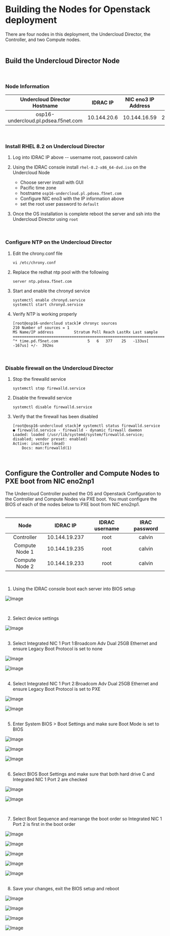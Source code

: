# Building the Nodes for Openstack deployment  

There are four nodes in this deployment, the Undercloud Director, the Controller, and two Compute nodes.  
<br/>  

## Build the Undercloud Director Node  

<br/>  

### Node Information  
  
| **Undercloud Director Hostname**    | **IDRAC IP**  |**NIC eno3 IP Address**  |  **Netmask**   | **Gateway**   | **DNS**                |  
| :---------------------:             | :----------:  | :----------:            |  :----------:  | :----------:  | :----------:           |  
| osp16-undercloud.pl.pdsea.f5net.com | 10.144.20.6   | 10.144.16.59            |  255.255.240.0 | 10.144.31.254 | 10.144.31.146, 8.8.8.8 |  

<br/>  

### Install RHEL 8.2 on Undercloud Director  

1. Log into IDRAC IP above -- username root, password calvin  

2.  Using the IDRAC console install `rhel-8.2-x86_64-dvd.iso` on the Undercloud Node  

    - Choose server install with GUI
    - Pacific time zone  
    - hostname `osp16-undercloud.pl.pdsea.f5net.com`  
    - Configure NIC eno3 with the IP information above  
    - set the root user password to `default`  

3. Once the OS installation is complete reboot the server and ssh into the Undercloud Director using `root`
<br/>  

### Configure NTP on the Undercloud Director

1.  Edit the chrony.conf file 
    ```
    vi /etc/chrony.conf
    ```  

2. Replace the redhat ntp pool with the following  
    ```
    server ntp.pdsea.f5net.com
    ```  

3. Start and enable the chronyd service  
    ```
    systemctl enable chronyd.service
    systemctl start chronyd.service
    ```  

4. Verify NTP is working properly  
    ```
    [root@osp16-undercloud stack]# chronyc sources
    210 Number of sources = 1
    MS Name/IP address         Stratum Poll Reach LastRx Last sample
    ===============================================================================
    ^* time.pd.f5net.com             5   6   377    25   -133us[ -167us] +/-  392ms
    ```  
<br/>  

### Disable firewall on the Undercloud Director

1. Stop the firewalld service  
    ```
    systemctl stop firewalld.service
    ```  

2.  Disable the firewalld service  
    ```
    systemctl disable firewalld.service
    ```  

3.  Verify that the firewall has been disabled  
    ```
    [root@osp16-undercloud stack]# systemctl status firewalld.service
    ● firewalld.service - firewalld - dynamic firewall daemon
    Loaded: loaded (/usr/lib/systemd/system/firewalld.service; disabled; vendor preset: enabled)
    Active: inactive (dead)
        Docs: man:firewalld(1)
    ```  
<br/>  

## Configure the Controller and Compute Nodes to PXE boot from NIC eno2np1  

The Undercloud Controller pushed the OS and Openstack Configuration to the Controller and Compute Nodes via PXE boot.  You must configure the BIOS of each of the nodes below to PXE boot from NIC eno2np1.  
<br/>  


| **Node**       | **IDRAC IP**    |**IDRAC username**  |  **IRAC password**   |
| :---------:    | :----------:    | :----------:        |  :----------:        |  
| Controller     | 10.144.19.237   | root                | calvin               |  
| Compute Node 1 | 10.144.19.235   | root                | calvin               |
| Compute Node 2 | 10.144.19.233   | root                | calvin               |  

<br/> 

1. Using the IDRAC console boot each server into BIOS setup  

![Image](https://github.com/grmarxer/Openstack/blob/master/VCP_2.x_Build_Instructions/illustrations/idrac-boot-bios-setup.png)  

<br/> 

2. Select device settings  

![Image](https://github.com/grmarxer/Openstack/blob/master/VCP_2.x_Build_Instructions/illustrations/device-settings.png)  
<br/> 

3. Select Integrated NIC 1 Port 1:Broadcom Adv Dual 25GB Ethernet and ensure Legacy Boot Protocol is set to none  

![Image](https://github.com/grmarxer/Openstack/blob/master/VCP_2.x_Build_Instructions/illustrations/nic1-port1.png)  

![Image](https://github.com/grmarxer/Openstack/blob/master/VCP_2.x_Build_Instructions/illustrations/nic1-port1-pxe-none.png)  
<br/> 

4. Select Integrated NIC 1 Port 2:Broadcom Adv Dual 25GB Ethernet and ensure Legacy Boot Protocol is set to PXE  

![Image](https://github.com/grmarxer/Openstack/blob/master/VCP_2.x_Build_Instructions/illustrations/nic1-port2.png)

![Image](https://github.com/grmarxer/Openstack/blob/master/VCP_2.x_Build_Instructions/illustrations/nic1-port2-pxe-on.png)  
<br/> 

5. Enter System BIOS > Boot Settings and make sure Boot Mode is set to BIOS  

![Image](https://github.com/grmarxer/Openstack/blob/master/VCP_2.x_Build_Instructions/illustrations/system-bios.png)  

![Image](https://github.com/grmarxer/Openstack/blob/master/VCP_2.x_Build_Instructions/illustrations/boot-settings.png)  

![Image](https://github.com/grmarxer/Openstack/blob/master/VCP_2.x_Build_Instructions/illustrations/boot-settings-BIOS.png)  
<br/> 

6. Select BIOS Boot Settings and make sure that both hard drive C and Integrated NIC 1 Port 2 are checked  

![Image](https://github.com/grmarxer/Openstack/blob/master/VCP_2.x_Build_Instructions/illustrations/bios-boot-settings.png)  

![Image](https://github.com/grmarxer/Openstack/blob/master/VCP_2.x_Build_Instructions/illustrations/bios-boot-settings-enable-hdc-nic1p2.png)

<br/> 

7.  Select Boot Sequence and rearrange the boot order so Integrated NIC 1 Port 2 is first in the boot order  

![Image](https://github.com/grmarxer/Openstack/blob/master/VCP_2.x_Build_Instructions/illustrations/boot-sequence.png)  

![Image](https://github.com/grmarxer/Openstack/blob/master/VCP_2.x_Build_Instructions/illustrations/boot-sequence-rearrange-1.png)  

![Image](https://github.com/grmarxer/Openstack/blob/master/VCP_2.x_Build_Instructions/illustrations/boot-sequence-rearrange-2.png) 

![Image](https://github.com/grmarxer/Openstack/blob/master/VCP_2.x_Build_Instructions/illustrations/boot-sequence-rearrange-3.png)  

![Image](https://github.com/grmarxer/Openstack/blob/master/VCP_2.x_Build_Instructions/illustrations/boot-sequence-rearrange-4.png)  
<br/> 

8.  Save your changes, exit the BIOS setup and reboot  

![Image](https://github.com/grmarxer/Openstack/blob/master/VCP_2.x_Build_Instructions/illustrations/exit-bios-1.png)  

![Image](https://github.com/grmarxer/Openstack/blob/master/VCP_2.x_Build_Instructions/illustrations/exit-bios-2.png)  

![Image](https://github.com/grmarxer/Openstack/blob/master/VCP_2.x_Build_Instructions/illustrations/exit-bios-3.png)  

![Image](https://github.com/grmarxer/Openstack/blob/master/VCP_2.x_Build_Instructions/illustrations/exit-bios-4.png)    
